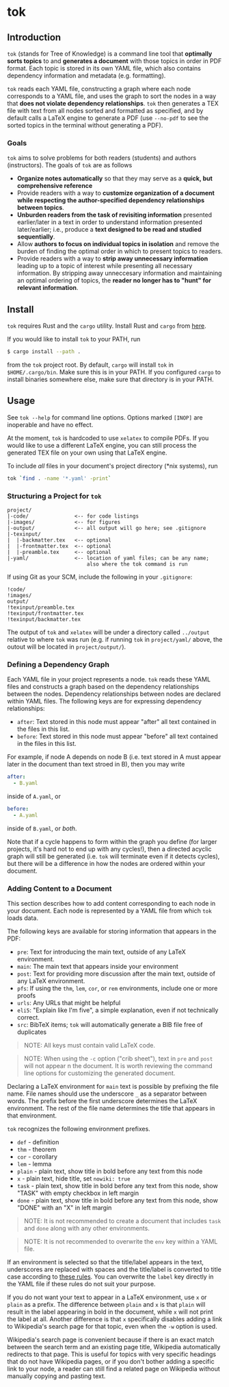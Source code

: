 # tok

## Introduction

`tok` (stands for Tree of Knowledge) is a command line tool that
**optimally sorts topics** to and **generates a document** with those
topics in order in PDF format.
Each topic is stored in its own YAML file, which also contains
dependency information and metadata (e.g. formatting).

`tok` reads each YAML file, constructing a graph where each node
corresponds to a YAML file, and uses the graph to sort the nodes in a
way that **does not violate dependency relationships**.
`tok` then generates a TEX file with text from all nodes sorted and
formatted as specified, and by default calls a LaTeX engine to generate
a PDF (use `--no-pdf` to see the sorted topics in the terminal without
generating a PDF).

### Goals

`tok` aims to solve problems for both readers (students) and authors
(instructors).
The goals of `tok` are as follows

- **Organize notes automatically** so that they may serve as a **quick,
  but comprehensive reference**
- Provide readers with a way to **customize organization of a document
  while respecting the author-specified dependency relationships between
  topics**.
- **Unburden readers from the task of revisiting information** presented
  earlier/later in a text in order to understand information presented
  later/earlier; i.e., produce a **text designed to be read and studied
  sequentially**.
- Allow **authors to focus on individual topics in isolation** and
  remove the burden of finding the optimal order in which to present
  topics to readers.
- Provide readers with a way to **strip away unnecessary information**
  leading up to a topic of interest while presenting all necessary
  information.
  By stripping away unneccesary information and maintaining an optimal
  ordering of topics, the **reader no longer has to "hunt" for relevant
  information**.

## Install

`tok` requires Rust and the `cargo` utility.
Install Rust and `cargo` from
[here](https://www.rust-lang.org/tools/install).

If you would like to install `tok` to your PATH, run

```sh
$ cargo install --path .
```

from the `tok` project root.
By default, `cargo` will install `tok` in `$HOME/.cargo/bin`.
Make sure this is in your PATH.
If you configured `cargo` to install binaries somewhere else, make sure
that directory is in your PATH.

## Usage

See `tok --help` for command line options.
Options marked `[INOP]` are inoperable and have no effect.

At the moment, `tok` is hardcoded to use `xelatex` to compile PDFs.
If you would like to use a different LaTeX engine, you can still process
the generated TEX file on your own using that LaTeX engine.

To include _all_ files in your document's project directory (*nix
systems), run

```sh
tok `find . -name '*.yaml' -print`
```

### Structuring a Project for `tok`

```
project/
|-code/               <-- for code listings
|-images/             <-- for figures
|-output/             <-- all output will go here; see .gitignore
|-texinput/
|  |-backmatter.tex   <-- optional
|  |-frontmatter.tex  <-- optional
|  |-preamble.tex     <-- optional
|-yaml/               <-- location of yaml files; can be any name;
                          also where the tok command is run
```

If using Git as your SCM, include the following in your `.gitignore`:

```
!code/
!images/
output/
!texinput/preamble.tex
!texinput/frontmatter.tex
!texinput/backmatter.tex
```

The output of `tok` and `xelatex` will be under a directory called
`../output` relative to where `tok` was run (e.g. if running `tok` in
`project/yaml/` above, the outout will be located in `project/output/`).

### Defining a Dependency Graph

Each YAML file in your project represents a node.
`tok` reads these YAML files and constructs a graph based on the
dependency relationships between the nodes.
Dependency relationships between nodes are declared within YAML files.
The following keys are for expressing dependency relationships:

 - `after`: Text stored in this node must appear "after" all text
   contained in the files in this list.
 - `before`: Text stored in this node must appear "before" all text
   contained in the files in this list.

For example, if node A depends on node B (i.e. text stored in A must
appear later in the document than text stroed in B), then you may write

```yaml
after:
  - B.yaml
```

inside of `A.yaml`, or

```yaml
before:
  - A.yaml
```

inside of `B.yaml`, or _both_.

Note that if a cycle happens to form within the graph you define (for
larger projects, it's hard not to end up with any cycles!), then a
directed acyclic graph will still be generated (i.e. `tok` will
terminate even if it detects cycles), but there will be a difference in
how the nodes are ordered within your document.

### Adding Content to a Document

This section describes how to add content corresponding to each node in
your document.
Each node is represented by a YAML file from which `tok` loads data.

The following keys are available for storing information that appears in
the PDF:

 - `pre`: Text for introducing the main text, outside of any LaTeX
   environment.
 - `main`: The main text that appears inside your environment
 - `post`: Text for providing more discussion after the main text,
   outside of any LaTeX environment.
 - `pfs`: If using the `thm`, `lem`, `cor`, or `rem` environments,
   include one or more proofs
 - `urls`: Any URLs that might be helpful
 - `eli5`: "Explain like I'm five", a simple explanation, even if not
   technically correct.
 - `src`: BibTeX items; `tok` will automatically generate a BIB file
   free of duplicates

> NOTE: All keys must contain valid LaTeX code.

> NOTE: When using the `-c` option ("crib sheet"), text in `pre` and
> `post` will not appear n the document.
> It is worth reviewing the command line options for customizing the
> generated document.

Declaring a LaTeX environment for `main` text is possible by prefixing
the file name.
File names should use the underscore `_` as a separator between words.
The prefix before the first underscore determines the LaTeX environment.
The rest of the file name determines the title that appears in that
environment.

`tok` recognizes the following environment prefixes.

- `def` - definition
- `thm` - theorem
- `cor` - corollary
- `lem` - lemma
- `plain` - plain text, show title in bold before any text from this
  node
- `x` - plain text, hide title, set `nowiki: true`
- `task` - plain text, show title in bold before any text from this
  node, show "TASK" with empty checkbox in left margin
- `done` - plain text, show title in bold before any text from this
  node, show "DONE" with an "X" in left margin

> NOTE: It is not recommended to create a document that includes `task`
> and `done` along with any other environments.

> NOTE: It is not recommended to overwrite the `env` key within a YAML
> file.

If an environment is selected so that the title/label appears in the
text, underscores are replaced with spaces and the title/label is
converted to title case according to [these
rules](https://daringfireball.net/2008/05/title_case).
You can overwrite the `label` key directly in the YAML file if these
rules do not suit your purpose.

If you do not want your text to appear in a LaTeX environment, use
`x` or `plain` as a prefix.
The difference between `plain` and `x` is that `plain` will result in
the label appearing in bold in the document, while `x` will not print
the label at all.
Another difference is that `x` specifically disables adding a link to
Wikipedia's search page for that topic, even when the `-w` option is
used.

Wikipedia's search page is convenient because if there is an exact match
between the search term and an existing page title, Wikipedia
automatically redirects to that page.
This is useful for topics with very specific headings that do not have
Wikipedia pages, or if you don't bother adding a specific link to your
node, a reader can still find a related page on Wikipedia without
manually copying and pasting text.
